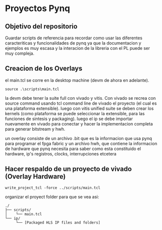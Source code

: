 # Proyectos Pynq 

## Objetivo del repositorio
Guardar scripts de referencia para recordar como usar las diferentes caracteriticas y funcionalidades de pynq
ya que la documentacion y ejemplos es muy escasa y la interacion de la libreria con el PL puede ser muy
compleja.

## Creacion de los Overlays
el main.tcl se corre en la desktop machine (devm de ahora en adelante).

```
source .\scripts\main.tcl
```

la devm debe tener la suite full con vivado y vitis. Con vivado se recrea con source command usando
tcl command line de vivado el proyecto (el cual es una plataforma extensible). luego con vitis unified suite
se deben crear los kernels (como plataforma se puede seleccionar la extensible, para las funciones
de sintesis y packaging). luego el ip se debe importar nuevamente en vivado para conectar y hacer
la implementacion completa para generar bitstream y hwh.

un overlay consiste de un archivo .bit que es la informacion que usa pynq para programar el fpga fabric
y un archivo hwh, que contiene la informacion de hardware que pynq necesita para saber como esta constituido
el hardware, ip's registros, clocks, interrupciones etcetera


## Hacer respaldo de un proyecto de vivado (Overlay Hardware)



```
write_project_tcl -force ../scripts/main.tcl
```

organizar el proyect folder para que se vea asi:

```
./ 
├── scripts/ 
│    └── main.tcl 
└── ip/ 
     └── [Packaged HLS IP files and folders] 
```